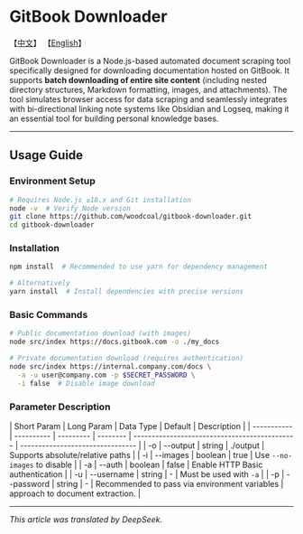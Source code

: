 # GitBook Downloader

【[中文](https://github.com/woodcoal/gitbook-downloader/blob/main/README.md)】 【[English](https://github.com/woodcoal/gitbook-downloader/blob/main/README-en.md)】

GitBook Downloader is a Node.js-based automated document scraping tool specifically designed for downloading documentation hosted on GitBook. It supports **batch downloading of entire site content** (including nested directory structures, Markdown formatting, images, and attachments). The tool simulates browser access for data scraping and seamlessly integrates with bi-directional linking note systems like Obsidian and Logseq, making it an essential tool for building personal knowledge bases.

---

## Usage Guide

### Environment Setup

```bash
# Requires Node.js ≥18.x and Git installation
node -v  # Verify Node version
git clone https://github.com/woodcoal/gitbook-downloader.git
cd gitbook-downloader
```

### Installation

```bash
npm install  # Recommended to use yarn for dependency management

# Alternatively
yarn install  # Install dependencies with precise versions
```

### Basic Commands

```bash
# Public documentation download (with images)
node src/index https://docs.gitbook.com -o ./my_docs

# Private documentation download (requires authentication)
node src/index https://internal.company.com/docs \
  -a -u user@company.com -p $SECRET_PASSWORD \
  -i false  # Disable image download
```

### Parameter Description

| Short Param | Long Param | Data Type | Default  | Description                                   |
| ----------- | ---------- | --------- | -------- | --------------------------------------------- | -------------------------------- |
| -o          | --output   | string    | ./output | Supports absolute/relative paths              |
| -i          | --images   | boolean   | true     | Use `--no-images` to disable                  |
| -a          | --auth     | boolean   | false    | Enable HTTP Basic authentication              |
| -u          | --username | string    | -        | Must be used with `-a`                        |
| -p          | --password | string    | -        | Recommended to pass via environment variables | approach to document extraction. |

---

_This article was translated by DeepSeek._
